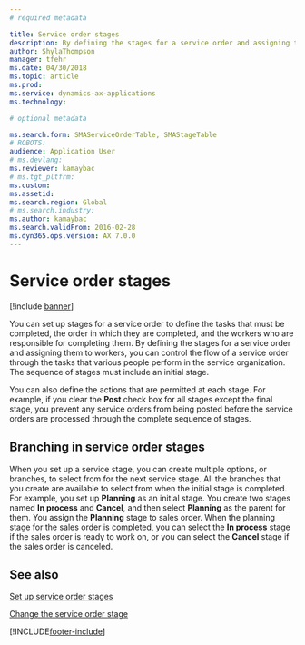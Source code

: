 ```yaml
---
# required metadata

title: Service order stages  
description: By defining the stages for a service order and assigning them to workers, you control the flow of a service order through the tasks that various people perform in the service organization.
author: ShylaThompson
manager: tfehr
ms.date: 04/30/2018
ms.topic: article
ms.prod: 
ms.service: dynamics-ax-applications
ms.technology: 

# optional metadata

ms.search.form: SMAServiceOrderTable, SMAStageTable
# ROBOTS: 
audience: Application User
# ms.devlang: 
ms.reviewer: kamaybac
# ms.tgt_pltfrm: 
ms.custom: 
ms.assetid: 
ms.search.region: Global
# ms.search.industry: 
ms.author: kamaybac
ms.search.validFrom: 2016-02-28
ms.dyn365.ops.version: AX 7.0.0
---
```


# Service order stages   

[!include [banner](../includes/banner.md)]


You can set up stages for a service order to define the tasks that must be completed, the order in which they are completed, and the workers who are responsible for completing them. By defining the stages for a service order and assigning them to workers, you can control the flow of a service order through the tasks that various people perform in the service organization. The sequence of stages must include an initial stage.

You can also define the actions that are permitted at each stage. For example, if you clear the **Post** check box for all stages except the final stage, you prevent any service orders from being posted before the service orders are processed through the complete sequence of stages.

## Branching in service order stages

When you set up a service stage, you can create multiple options, or branches, to select from for the next service stage. All the branches that you create are available to select from when the initial stage is completed. For example, you set up **Planning** as an initial stage. You create two stages named **In process** and **Cancel**, and then select **Planning** as the parent for them. You assign the **Planning** stage to sales order. When the planning stage for the sales order is completed, you can select the **In process** stage if the sales order is ready to work on, or you can select the **Cancel** stage if the sales order is canceled.

## See also

[Set up service order stages](set-up-service-order-stages.md)

[Change the service order stage](change-service-order-stage.md)

  




[!INCLUDE[footer-include](../../includes/footer-banner.md)]